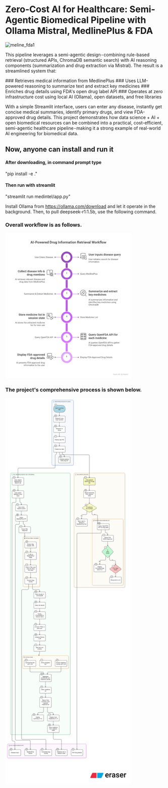 # Zero-Cost AI for Healthcare: Semi-Agentic Biomedical Pipeline with Ollama Mistral, MedlinePlus &amp; FDA
<img src="medline_fda_vid_V5_19.gif" alt="meline_fda1" width="400"/></img>

<p>This pipeline leverages a semi-agentic design - combining rule-based retrieval (structured APIs, ChromaDB semantic search) with AI reasoning components (summarization and drug extraction via Mistral). The result is a streamlined system that:</p>
### Retrieves medical information from MedlinePlus
### Uses LLM-powered reasoning to summarize text and extract key medicines
### Enriches drug details using FDA's open drug label API
### Operates at zero infrastructure cost using local AI (Ollama), open datasets, and free libraries

With a simple Streamlit interface, users can enter any disease, instantly get concise medical summaries, identify primary drugs, and view FDA-approved drug details.
This project demonstrates how data science + AI + open biomedical resources can be combined into a practical, cost-efficient, semi-agentic healthcare pipeline - making it a strong example of real-world AI engineering for biomedical data.
## Now, anyone can install and run it
#### After downloading, in command prompt type
"pip install -e ."
#### Then run with streamlit
"streamlit run medintel/app.py"

Install Ollama from https://ollama.com/download and let it operate in the background. Then, to pull deepseek-r1:1.5b, use the following command.

### Overall workflow is as follows. ###
<img src="meline_fda_summ.png" alt="meline_fda2" width="400"/></img>
### The project's comprehensive process is shown below.
<img src="diagram-export-8-25-2025-8_13_01-PM.png" alt="meline_fda3" width="400"/></img>
